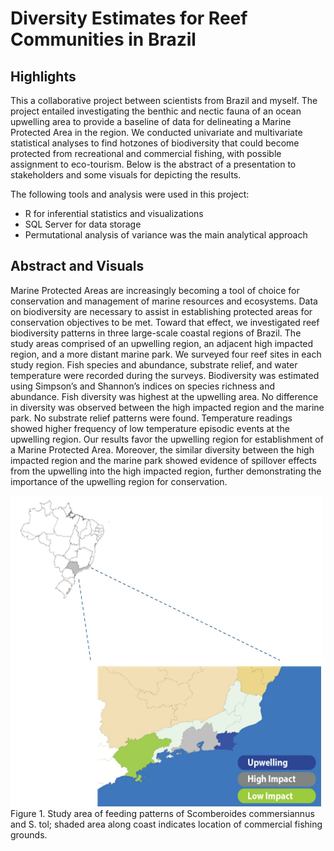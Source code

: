 # Diversity Estimates for Reef Communities in Brazil

## Highlights
This a collaborative project between scientists from Brazil and myself. The project entailed investigating the benthic and nectic fauna of an ocean upwelling area to provide a baseline of data for delineating a Marine Protected Area in the region. We conducted univariate and multivariate statistical analyses to find hotzones of biodiversity that could become protected from recreational and commercial fishing, with possible assignment to eco-tourism. Below is the abstract of a presentation to stakeholders and some visuals for depicting the results.

The following tools and analysis were used in this project:
- R for inferential statistics and visualizations
- SQL Server for data storage
- Permutational analysis of variance was the main analytical approach

## Abstract and Visuals
Marine Protected Areas are increasingly becoming a tool of choice for conservation and management of marine resources and ecosystems. Data on biodiversity are necessary to assist in establishing protected areas for conservation objectives to be met. Toward that effect, we investigated reef biodiversity patterns in three large-scale coastal regions of Brazil. The study areas comprised of an upwelling region, an adjacent high impacted region, and a more distant marine park. We surveyed four reef sites in each study region. Fish species and abundance, substrate relief, and water temperature were recorded during the surveys. Biodiversity was estimated using Simpson’s and Shannon’s indices on species richness and abundance. Fish diversity was highest at the upwelling area. No difference in diversity was observed between the high impacted region and the marine park. No substrate relief patterns were found. Temperature readings showed higher frequency of low temperature episodic events at the upwelling region. Our results favor the upwelling region for establishment of a Marine Protected Area. Moreover, the similar diversity between the high impacted region and the marine park showed evidence of spillover effects from the upwelling into the high impacted region, further demonstrating the importance of the upwelling region for conservation.

<img src="fig1.jpg" align="center" width="500" height="500">
Figure 1. Study area of feeding patterns of Scomberoides commersiannus and S. tol; shaded area along coast indicates location of commercial fishing grounds. 


